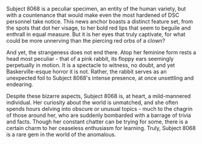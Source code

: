 Subject 8068 is a peculiar specimen, an entity of the human variety, but with a countenance that would make even the most hardened of DSC personnel take notice. This news anchor boasts a distinct feature set, from the spots that dot her visage, to her bold red lips that seem to beguile and enthrall in equal measure. But it is her eyes that truly captivate, for what could be more unnerving than the piercing red orbs of a clown?

And yet, the strangeness does not end there. Atop her feminine form rests a head most peculiar - that of a pink rabbit, its floppy ears seemingly perpetually in motion. It is a spectacle to witness, no doubt, and yet Baskerville-esque horror it is not. Rather, the rabbit serves as an unexpected foil to Subject 8068's intense presence, at once unsettling and endearing.

Despite these bizarre aspects, Subject 8068 is, at heart, a mild-mannered individual. Her curiosity about the world is unmatched, and she often spends hours delving into obscure or unusual topics - much to the chagrin of those around her, who are suddenly bombarded with a barrage of trivia and facts. Though her constant chatter can be trying for some, there is a certain charm to her ceaseless enthusiasm for learning. Truly, Subject 8068 is a rare gem in the world of the anomalous.